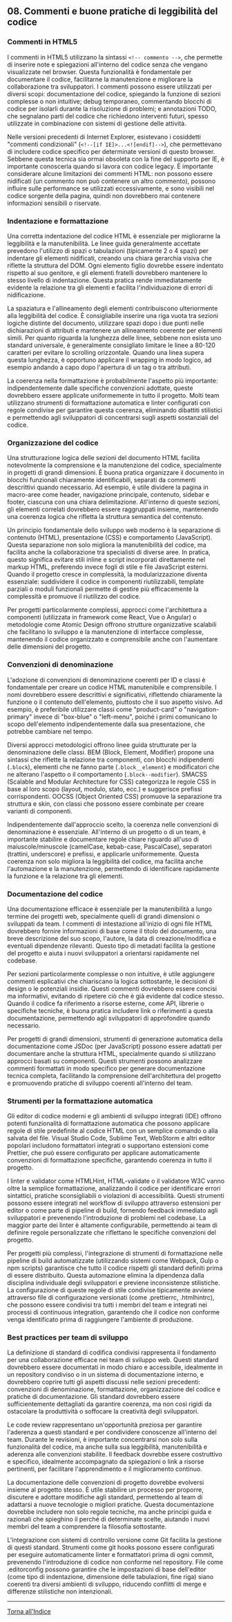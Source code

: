 ## 08. Commenti e buone pratiche di leggibilità del codice

### Commenti in HTML5
I commenti in HTML5 utilizzano la sintassi `<!-- commento -->`, che permette di inserire note e spiegazioni all'interno del codice senza che vengano visualizzate nel browser. Questa funzionalità è fondamentale per documentare il codice, facilitarne la manutenzione e migliorare la collaborazione tra sviluppatori. I commenti possono essere utilizzati per diversi scopi: documentazione del codice, spiegando la funzione di sezioni complesse o non intuitive; debug temporaneo, commentando blocchi di codice per isolarli durante la risoluzione di problemi; e annotazioni TODO, che segnalano parti del codice che richiedono interventi futuri, spesso utilizzate in combinazione con sistemi di gestione delle attività.

Nelle versioni precedenti di Internet Explorer, esistevano i cosiddetti "commenti condizionali" (`<!--[if IE]>...<![endif]-->`), che permettevano di includere codice specifico per determinate versioni di questo browser. Sebbene questa tecnica sia ormai obsoleta con la fine del supporto per IE, è importante conoscerla quando si lavora con codice legacy. È importante considerare alcune limitazioni dei commenti HTML: non possono essere nidificati (un commento non può contenere un altro commento), possono influire sulle performance se utilizzati eccessivamente, e sono visibili nel codice sorgente della pagina, quindi non dovrebbero mai contenere informazioni sensibili o riservate.

### Indentazione e formattazione
Una corretta indentazione del codice HTML è essenziale per migliorarne la leggibilità e la manutenibilità. Le linee guida generalmente accettate prevedono l'utilizzo di spazi o tabulazioni (tipicamente 2 o 4 spazi) per indentare gli elementi nidificati, creando una chiara gerarchia visiva che riflette la struttura del DOM. Ogni elemento figlio dovrebbe essere indentato rispetto al suo genitore, e gli elementi fratelli dovrebbero mantenere lo stesso livello di indentazione. Questa pratica rende immediatamente evidente la relazione tra gli elementi e facilita l'individuazione di errori di nidificazione.

La spaziatura e l'allineamento degli elementi contribuiscono ulteriormente alla leggibilità del codice. È consigliabile inserire una riga vuota tra sezioni logiche distinte del documento, utilizzare spazi dopo i due punti nelle dichiarazioni di attributi e mantenere un allineamento coerente per elementi simili. Per quanto riguarda la lunghezza delle linee, sebbene non esista uno standard universale, è generalmente consigliato limitare le linee a 80-120 caratteri per evitare lo scrolling orizzontale. Quando una linea supera questa lunghezza, è opportuno applicare il wrapping in modo logico, ad esempio andando a capo dopo l'apertura di un tag o tra attributi.

La coerenza nella formattazione è probabilmente l'aspetto più importante: indipendentemente dalle specifiche convenzioni adottate, queste dovrebbero essere applicate uniformemente in tutto il progetto. Molti team utilizzano strumenti di formattazione automatica e linter configurati con regole condivise per garantire questa coerenza, eliminando dibattiti stilistici e permettendo agli sviluppatori di concentrarsi sugli aspetti sostanziali del codice.

### Organizzazione del codice
Una strutturazione logica delle sezioni del documento HTML facilita notevolmente la comprensione e la manutenzione del codice, specialmente in progetti di grandi dimensioni. È buona pratica organizzare il documento in blocchi funzionali chiaramente identificabili, separati da commenti descrittivi quando necessario. Ad esempio, è utile dividere la pagina in macro-aree come header, navigazione principale, contenuto, sidebar e footer, ciascuna con una chiara delimitazione. All'interno di queste sezioni, gli elementi correlati dovrebbero essere raggruppati insieme, mantenendo una coerenza logica che rifletta la struttura semantica del contenuto.

Un principio fondamentale dello sviluppo web moderno è la separazione di contenuto (HTML), presentazione (CSS) e comportamento (JavaScript). Questa separazione non solo migliora la manutenibilità del codice, ma facilita anche la collaborazione tra specialisti di diverse aree. In pratica, questo significa evitare stili inline e script incorporati direttamente nel markup HTML, preferendo invece fogli di stile e file JavaScript esterni. Quando il progetto cresce in complessità, la modularizzazione diventa essenziale: suddividere il codice in componenti riutilizzabili, template parziali o moduli funzionali permette di gestire più efficacemente la complessità e promuove il riutilizzo del codice.

Per progetti particolarmente complessi, approcci come l'architettura a componenti (utilizzata in framework come React, Vue o Angular) o metodologie come Atomic Design offrono strutture organizzative scalabili che facilitano lo sviluppo e la manutenzione di interfacce complesse, mantenendo il codice organizzato e comprensibile anche con l'aumentare delle dimensioni del progetto.

### Convenzioni di denominazione
L'adozione di convenzioni di denominazione coerenti per ID e classi è fondamentale per creare un codice HTML manutenibile e comprensibile. I nomi dovrebbero essere descrittivi e significativi, riflettendo chiaramente la funzione o il contenuto dell'elemento, piuttosto che il suo aspetto visivo. Ad esempio, è preferibile utilizzare classi come "product-card" o "navigation-primary" invece di "box-blue" o "left-menu", poiché i primi comunicano lo scopo dell'elemento indipendentemente dalla sua presentazione, che potrebbe cambiare nel tempo.

Diversi approcci metodologici offrono linee guida strutturate per la denominazione delle classi. BEM (Block, Element, Modifier) propone una sintassi che riflette la relazione tra componenti, con blocchi indipendenti (`.block`), elementi che ne fanno parte (`.block__element`) e modificatori che ne alterano l'aspetto o il comportamento (`.block--modifier`). SMACSS (Scalable and Modular Architecture for CSS) categorizza le regole CSS in base al loro scopo (layout, modulo, stato, ecc.) e suggerisce prefissi corrispondenti. OOCSS (Object Oriented CSS) promuove la separazione tra struttura e skin, con classi che possono essere combinate per creare varianti di componenti.

Indipendentemente dall'approccio scelto, la coerenza nelle convenzioni di denominazione è essenziale. All'interno di un progetto o di un team, è importante stabilire e documentare regole chiare riguardo all'uso di maiuscole/minuscole (camelCase, kebab-case, PascalCase), separatori (trattini, underscore) e prefissi, e applicarle uniformemente. Questa coerenza non solo migliora la leggibilità del codice, ma facilita anche l'automazione e la manutenzione, permettendo di identificare rapidamente la funzione e la relazione tra gli elementi.

### Documentazione del codice
Una documentazione efficace è essenziale per la manutenibilità a lungo termine dei progetti web, specialmente quelli di grandi dimensioni o sviluppati da team. I commenti di intestazione all'inizio di ogni file HTML dovrebbero fornire informazioni di base come il titolo del documento, una breve descrizione del suo scopo, l'autore, la data di creazione/modifica e eventuali dipendenze rilevanti. Questo tipo di metadati facilita la gestione del progetto e aiuta i nuovi sviluppatori a orientarsi rapidamente nel codebase.

Per sezioni particolarmente complesse o non intuitive, è utile aggiungere commenti esplicativi che chiariscano la logica sottostante, le decisioni di design o le potenziali insidie. Questi commenti dovrebbero essere concisi ma informativi, evitando di ripetere ciò che è già evidente dal codice stesso. Quando il codice fa riferimento a risorse esterne, come API, librerie o specifiche tecniche, è buona pratica includere link o riferimenti a questa documentazione, permettendo agli sviluppatori di approfondire quando necessario.

Per progetti di grandi dimensioni, strumenti di generazione automatica della documentazione come JSDoc (per JavaScript) possono essere adattati per documentare anche la struttura HTML, specialmente quando si utilizzano approcci basati su componenti. Questi strumenti possono analizzare commenti formattati in modo specifico per generare documentazione tecnica completa, facilitando la comprensione dell'architettura del progetto e promuovendo pratiche di sviluppo coerenti all'interno del team.

### Strumenti per la formattazione automatica
Gli editor di codice moderni e gli ambienti di sviluppo integrati (IDE) offrono potenti funzionalità di formattazione automatica che possono applicare regole di stile predefinite al codice HTML con un semplice comando o alla salvata del file. Visual Studio Code, Sublime Text, WebStorm e altri editor popolari includono formattatori integrati o supportano estensioni come Prettier, che può essere configurato per applicare automaticamente convenzioni di formattazione specifiche, garantendo coerenza in tutto il progetto.

I linter e validator come HTMLHint, HTML-validate o il validatore W3C vanno oltre la semplice formattazione, analizzando il codice per identificare errori sintattici, pratiche sconsigliabili o violazioni di accessibilità. Questi strumenti possono essere integrati nel workflow di sviluppo attraverso estensioni per editor o come parte di pipeline di build, fornendo feedback immediato agli sviluppatori e prevenendo l'introduzione di problemi nel codebase. La maggior parte dei linter è altamente configurabile, permettendo ai team di definire regole personalizzate che riflettano le specifiche convenzioni del progetto.

Per progetti più complessi, l'integrazione di strumenti di formattazione nelle pipeline di build automatizzate (utilizzando sistemi come Webpack, Gulp o npm scripts) garantisce che tutto il codice rispetti gli standard definiti prima di essere distribuito. Questa automazione elimina la dipendenza dalla disciplina individuale degli sviluppatori e previene inconsistenze stilistiche. La configurazione di queste regole di stile condivise tipicamente avviene attraverso file di configurazione versionati (come .prettierrc, .htmlhintrc), che possono essere condivisi tra tutti i membri del team e integrati nei processi di continuous integration, garantendo che il codice non conforme venga identificato prima di raggiungere l'ambiente di produzione.

### Best practices per team di sviluppo
La definizione di standard di codifica condivisi rappresenta il fondamento per una collaborazione efficace nei team di sviluppo web. Questi standard dovrebbero essere documentati in modo chiaro e accessibile, idealmente in un repository condiviso o in un sistema di documentazione interno, e dovrebbero coprire tutti gli aspetti discussi nelle sezioni precedenti: convenzioni di denominazione, formattazione, organizzazione del codice e pratiche di documentazione. Gli standard dovrebbero essere sufficientemente dettagliati da garantire coerenza, ma non così rigidi da ostacolare la produttività o soffocare la creatività degli sviluppatori.

Le code review rappresentano un'opportunità preziosa per garantire l'aderenza a questi standard e per condividere conoscenze all'interno del team. Durante le revisioni, è importante concentrarsi non solo sulla funzionalità del codice, ma anche sulla sua leggibilità, manutenibilità e aderenza alle convenzioni stabilite. Il feedback dovrebbe essere costruttivo e specifico, idealmente accompagnato da spiegazioni o link a risorse pertinenti, per facilitare l'apprendimento e il miglioramento continuo.

La documentazione delle convenzioni di progetto dovrebbe evolversi insieme al progetto stesso. È utile stabilire un processo per proporre, discutere e adottare modifiche agli standard, permettendo al team di adattarsi a nuove tecnologie o migliori pratiche. Questa documentazione dovrebbe includere non solo regole tecniche, ma anche principi guida e razionali che spieghino il perché di determinate scelte, aiutando i nuovi membri del team a comprendere la filosofia sottostante.

L'integrazione con sistemi di controllo versione come Git facilita la gestione di questi standard. Strumenti come git hooks possono essere configurati per eseguire automaticamente linter e formattatori prima di ogni commit, prevenendo l'introduzione di codice non conforme nel repository. File come .editorconfig possono garantire che le impostazioni di base dell'editor (come tipo di indentazione, dimensione delle tabulazioni, fine riga) siano coerenti tra diversi ambienti di sviluppo, riducendo conflitti di merge e differenze stilistiche non intenzionali.

---
[Torna all'Indice](README.md)